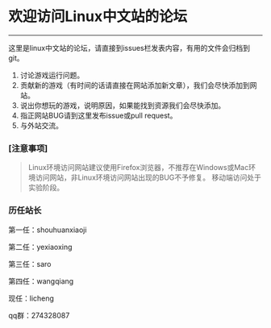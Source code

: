 # 欢迎访问Linux中文站的论坛

------

这里是linux中文站的论坛，请直接到issues栏发表内容，有用的文件会归档到git。

 1. 讨论游戏运行问题。
 2. 贡献新的游戏（有时间的话请直接在网站添加新文章），我们会尽快添加到网站。
 3. 说出你想玩的游戏，说明原因，如果能找到资源我们会尽快添加。
 4. 指正网站BUG请到这里发布issue或pull request。
 5. 与外站交流。


### [注意事项]

> Linux环境访问网站建议使用Firefox浏览器，不推荐在Windows或Mac环境访问网站，非Linux环境访问网站出现的BUG不予修复。
移动端访问处于实验阶段。

### 历任站长

第一任：shouhuanxiaoji

第二任：yexiaoxing

第三任：saro

第四任：wangqiang

现任：licheng

qq群：274328087
